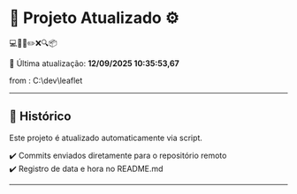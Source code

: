 # 🚀 Projeto Atualizado ⚙️

💻🧠✅✏️❌🔍📦

📅 Última atualização: **12/09/2025 10:35:53,67**

from : C:\dev\leaflet


---

## 📌 Histórico
Este projeto é atualizado automaticamente via script.

✔️ Commits enviados diretamente para o repositório remoto  
✔️ Registro de data e hora no README.md

---
